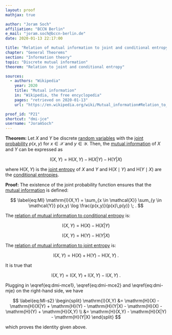 ```yaml
---
layout: proof
mathjax: true

author: "Joram Soch"
affiliation: "BCCN Berlin"
e_mail: "joram.soch@bccn-berlin.de"
date: 2020-01-13 22:17:00

title: "Relation of mutual information to joint and conditional entropy"
chapter: "General Theorems"
section: "Information theory"
topic: "Discrete mutual information"
theorem: "Relation to joint and conditional entropy"

sources:
  - authors: "Wikipedia"
    year: 2020
    title: "Mutual information"
    in: "Wikipedia, the free encyclopedia"
    pages: "retrieved on 2020-01-13"
    url: "https://en.wikipedia.org/wiki/Mutual_information#Relation_to_conditional_and_joint_entropy"

proof_id: "P21"
shortcut: "dmi-jce"
username: "JoramSoch"
---
```



**Theorem:** Let $X$ and $Y$ be discrete [random variables](/D/rvar) with the [joint probability](/D/jp) $p(x,y)$ for $x \in \mathcal{X}$ and $y \in \mathcal{Y}$. Then, the [mutual information](/D/mi) of $X$ and $Y$ can be expressed as

$$ \label{eq:dmi-jce}
\mathrm{I}(X,Y) = \mathrm{H}(X,Y) - \mathrm{H}(X|Y) - \mathrm{H}(Y|X)
$$

where $\mathrm{H}(X,Y)$ is the [joint entropy](/D/ent-joint) of $X$ and $Y$ and $\mathrm{H}(X \mid Y)$ and $\mathrm{H}(Y \mid X)$ are the [conditional entropies](/D/ent-cond).


**Proof:** The existence of the joint probability function ensures that the [mutual information](/D/mi) is defined:

$$ \label{eq:MI}
\mathrm{I}(X,Y) = \sum_{x \in \mathcal{X}} \sum_{y \in \mathcal{Y}} p(x,y) \log \frac{p(x,y)}{p(x)\,p(y)} \; .
$$

The [relation of mutual information to conditional entropy](/P/dmi-mce) is:

$$ \label{eq:dmi-mce1}
\mathrm{I}(X,Y) = \mathrm{H}(X) - \mathrm{H}(X|Y)
$$

$$ \label{eq:dmi-mce2}
\mathrm{I}(X,Y) = \mathrm{H}(Y) - \mathrm{H}(Y|X)
$$

The [relation of mutual information to joint entropy](/P/dmi-mje) is:

$$ \label{eq:dmi-mje}
\mathrm{I}(X,Y) = \mathrm{H}(X) + \mathrm{H}(Y) - \mathrm{H}(X,Y) \; .
$$

It is true that

$$ \label{eq:MI-s1}
\mathrm{I}(X,Y) = \mathrm{I}(X,Y) + \mathrm{I}(X,Y) - \mathrm{I}(X,Y) \; .
$$

Plugging in \eqref{eq:dmi-mce1}, \eqref{eq:dmi-mce2} and \eqref{eq:dmi-mje} on the right-hand side, we have

$$ \label{eq:MI-s2}
\begin{split}
\mathrm{I}(X,Y) &= \mathrm{H}(X) - \mathrm{H}(X|Y) + \mathrm{H}(Y) - \mathrm{H}(Y|X) - \mathrm{H}(X) - \mathrm{H}(Y) + \mathrm{H}(X,Y) \\
&= \mathrm{H}(X,Y) - \mathrm{H}(X|Y) - \mathrm{H}(Y|X)
\end{split}
$$

which proves the identity given above.